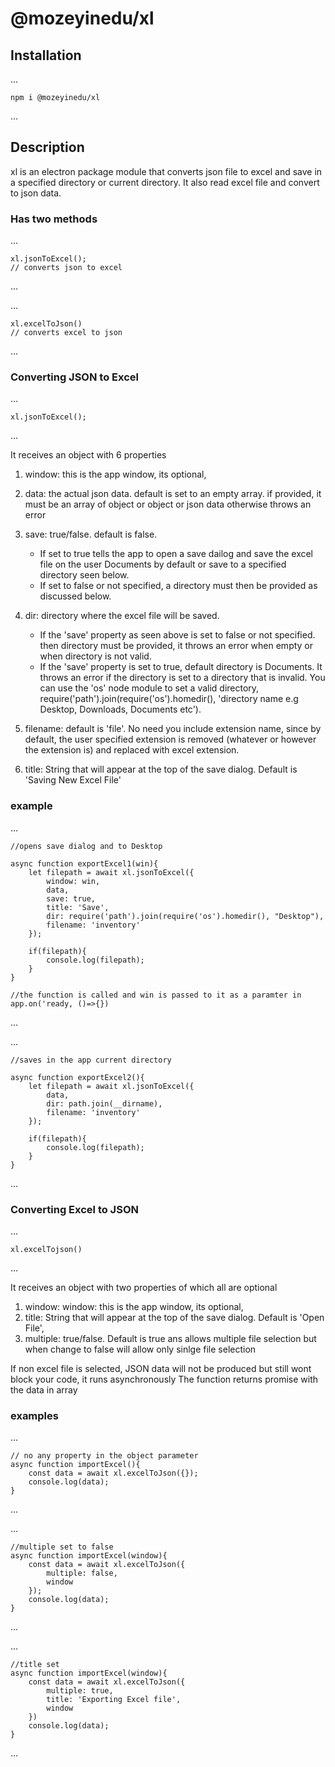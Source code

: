 # @mozeyinedu/xl

## Installation

...

    npm i @mozeyinedu/xl

...

## Description

xl is an electron package module that converts json file to excel and save in a specified directory or current directory. It also read excel file and convert to json data.

### Has two methods

...

    xl.jsonToExcel();
    // converts json to excel

...

...

    xl.excelToJson()
    // converts excel to json

...

### Converting JSON to Excel

...

    xl.jsonToExcel();

...

It receives an object with 6 properties

1. window: this is the app window, its optional,

2. data: the actual json data. default is set to an empty array. if provided, it must be an array of object or object or json data otherwise throws an error

3. save: true/false. default is false.

   - If set to true tells the app to open a save dailog and save the excel file on the user Documents by default or save to a specified directory seen below.
   - If set to false or not specified, a directory must then be provided as discussed below.

4. dir: directory where the excel file will be saved.

   - If the 'save' property as seen above is set to false or not specified. then directory must be provided, it throws an error when empty or when directory is not valid.
   - If the 'save' property is set to true, default directory is Documents. It throws an error if the directory is set to a directory that is invalid. You can use the 'os' node module to set a valid directory, require('path').join(require('os').homedir(), 'directory name e.g Desktop, Downloads, Documents etc').

5. filename: default is 'file'. No need you include extension name, since by default, the user specified extension is removed (whatever or however the extension is) and replaced with excel extension.

6. title: String that will appear at the top of the save dialog. Default is 'Saving New Excel File'

### example

...

    //opens save dialog and to Desktop

    async function exportExcel1(win){
        let filepath = await xl.jsonToExcel({
            window: win,
            data,
            save: true,
            title: 'Save',
            dir: require('path').join(require('os').homedir(), "Desktop"),
            filename: 'inventory'
        });

        if(filepath){
            console.log(filepath);
        }
    }

    //the function is called and win is passed to it as a paramter in app.on('ready, ()=>{})

...

...

    //saves in the app current directory

    async function exportExcel2(){
        let filepath = await xl.jsonToExcel({
            data,
            dir: path.join(__dirname),
            filename: 'inventory'
        });

        if(filepath){
            console.log(filepath);
        }
    }

...



### Converting Excel to JSON

...

    xl.excelTojson()

...

It receives an object with two properties of which all are optional
1. window: window: this is the app window, its optional,
2. title: String that will appear at the top of the save dialog. Default is 'Open File',
3. multiple: true/false. Default is true ans allows multiple file selection but when change to false will allow only sinlge file selection 

If non excel file is selected, JSON data will not be produced but still wont block your code, it runs asynchronously
The function returns promise with the data in array

### examples
...

    // no any property in the object parameter
    async function importExcel(){
        const data = await xl.excelToJson({});
        console.log(data);
    }

...

...

    //multiple set to false
    async function importExcel(window){
        const data = await xl.excelToJson({
            multiple: false,
            window
        });
        console.log(data);
    }

...

...

    //title set
    async function importExcel(window){
        const data = await xl.excelToJson({
            multiple: true,
            title: 'Exporting Excel file',
            window
        })
        console.log(data);
    }

...